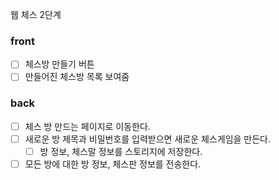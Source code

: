 웹 체스 2단계

### front
- [ ] 체스방 만들기 버튼
- [ ] 만들어진 체스방 목록 보여줌

### back
- [ ] 체스 방 만드는 페이지로 이동한다.
- [ ] 새로운 방 제목과 비밀번호를 입력받으면 새로운 체스게임을 만든다.
  - [ ] 방 정보, 체스말 정보를 스토리지에 저장한다.
- [ ] 모든 방에 대한 방 정보, 체스판 정보를 전송한다.

